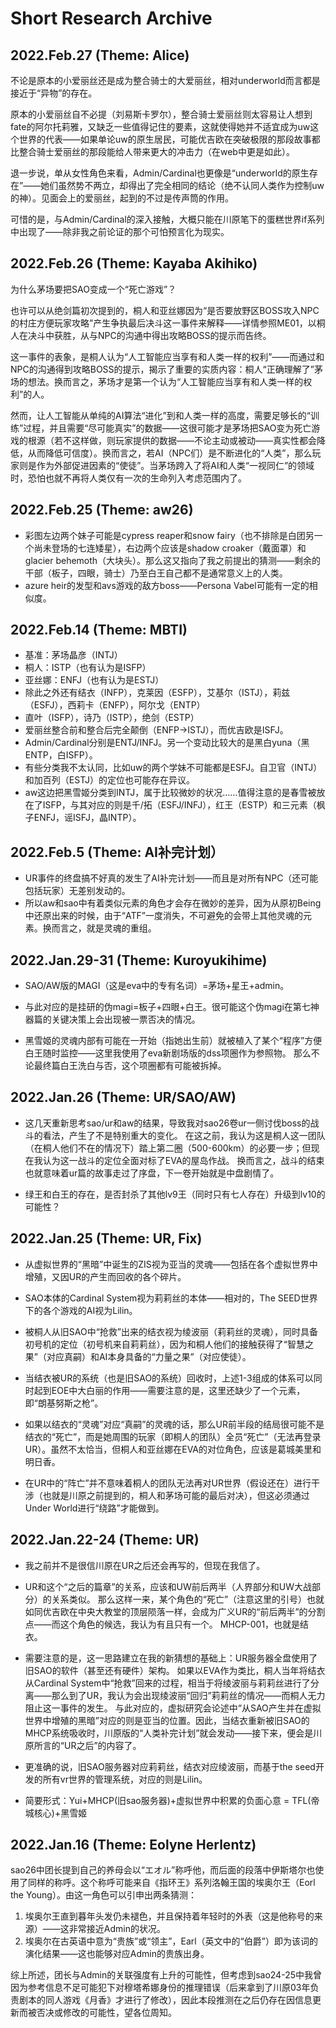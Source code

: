 # Short Research Archive

## 2022.Feb.27 (Theme: Alice)

不论是原本的小爱丽丝还是成为整合骑士的大爱丽丝，相对underworld而言都是接近于“异物”的存在。

原本的小爱丽丝自不必提（刘易斯卡罗尔），整合骑士爱丽丝则太容易让人想到fate的阿尔托莉雅，又缺乏一些值得记住的要素，这就使得她并不适宜成为uw这个世界的代表——如果单论uw的原生居民，可能优吉欧在突破极限的那段故事都比整合骑士爱丽丝的那段能给人带来更大的冲击力（在web中更是如此）。

退一步说，单从女性角色来看，Admin/Cardinal也更像是“underworld的原生存在”——她们虽然势不两立，却得出了完全相同的结论（绝不认同人类作为控制uw的神）。见面会上的爱丽丝，起到的不过是传声筒的作用。

可惜的是，与Admin/Cardinal的深入接触，大概只能在川原笔下的蛋糕世界if系列中出现了——除非我之前论证的那个可怕预言化为现实。

## 2022.Feb.26 (Theme: Kayaba Akihiko)

为什么茅场要把SAO变成一个“死亡游戏”？

也许可以从绝剑篇初次提到的，桐人和亚丝娜因为“是否要放野区BOSS攻入NPC的村庄方便玩家攻略”产生争执最后决斗这一事件来解释——详情参照ME01，以桐人在决斗中获胜，从与NPC的沟通中得出攻略BOSS的提示而告终。

这一事件的表象，是桐人认为“人工智能应当享有和人类一样的权利”——而通过和NPC的沟通得到攻略BOSS的提示，揭示了重要的实质内容：桐人“正确理解了”茅场的想法。换而言之，茅场才是第一个认为“人工智能应当享有和人类一样的权利”的人。

然而，让人工智能从单纯的AI算法“进化”到和人类一样的高度，需要足够长的“训练”过程，并且需要“尽可能真实”的数据——这很可能才是茅场把SAO变为死亡游戏的根源（若不这样做，则玩家提供的数据——不论主动或被动——真实性都会降低，从而降低可信度）。换而言之，若AI（NPC们）是不断进化的“人类”，那么玩家则是作为外部促进因素的“使徒”。当茅场跨入了将AI和人类“一视同仁”的领域时，恐怕也就不再将人类仅有一次的生命列入考虑范围内了。

## 2022.Feb.25 (Theme: aw26)

- 彩图左边两个妹子可能是cypress reaper和snow fairy（也不排除是白团另一个尚未登场的七连矮星），右边两个应该是shadow croaker（戴面罩）和glacier behemoth（大块头）。那么这又指向了我之前提出的猜测——剩余的干部（板子，四眼，骑士）乃至白王自己都不是通常意义上的人类。
- azure heir的发型和avs游戏的敌方boss——Persona Vabel可能有一定的相似度。

## 2022.Feb.14 (Theme: MBTI)

- 基准：茅场晶彦（INTJ）
- 桐人：ISTP（也有认为是ISFP）
- 亚丝娜：ENFJ（也有认为是ESTJ）
- 除此之外还有结衣（INFP），克莱因（ESFP），艾基尔（ISTJ），莉兹（ESFJ），西莉卡（ENFP），阿尔戈（ENTP）
- 直叶（ISFP），诗乃（ISTP），绝剑（ESTP）
- 爱丽丝整合前和整合后完全颠倒（ENFP→ISTJ），而优吉欧是ISFJ。
- Admin/Cardinal分别是ENTJ/INFJ。另一个变动比较大的是黑白yuna（黑ENTP，白ISFP）。
- 有些分类我不太认同，比如uw的两个学妹不可能都是ESFJ。自卫官（INTJ）和加百列（ESTJ）的定位也可能存在异议。
- aw这边把黑雪姬分类到INTJ，属于比较微妙的状况……值得注意的是春雪被放在了ISFP，与其对应的则是千/拓（ESFJ/INFJ），红王（ESTP）和三元素（枫子ENFJ，谣ISFJ，晶INTP）。

## 2022.Feb.5 (Theme: AI补完计划）
- UR事件的终盘搞不好真的发生了AI补完计划——而且是对所有NPC（还可能包括玩家）无差别发动的。
- 所以aw和sao中有着类似元素的角色才会存在微妙的差异，因为从原初Being中还原出来的时候，由于“ATF”一度消失，不可避免的会带上其他灵魂的元素。换而言之，就是灵魂的重组。

## 2022.Jan.29-31 (Theme: Kuroyukihime)

- SAO/AW版的MAGI（这是eva中的专有名词）=茅场+星王+admin。

- 与此对应的是挂研的伪magi=板子+四眼+白王。很可能这个伪magi在第七神器篇的关键决策上会出现被一票否决的情况。

- 黑雪姬的灵魂内部有可能在一开始（指她出生前）就被植入了某个“程序”方便白王随时监控——这里我使用了eva新剧场版的dss项圈作为参照物。
那么不论最终篇白王洗白与否，这个项圈都有可能被拆掉。

## 2022.Jan.26 (Theme: UR/SAO/AW)

- 这几天重新思考sao/ur和aw的结果，导致我对sao26卷ur一侧讨伐boss的战斗的看法，产生了不是特别重大的变化。
在这之前，我认为这是桐人这一团队（在桐人他们不在的情况下）踏上第二圈（500-600km）的必要一步；但现在我认为这一战斗的定位全面对标了EVA的屋岛作战。
换而言之，战斗的结束也就意味着ur篇的故事走过了序盘，下一卷开始就是中盘剧情了。

- 绿王和白王的存在，是否封杀了其他lv9王（同时只有七人存在）升级到lv10的可能性？ 

## 2022.Jan.25 (Theme: UR, Fix)

- 从虚拟世界的“黑暗”中诞生的ZIS视为亚当的灵魂——包括在各个虚拟世界中增殖，又因UR的产生而回收的各个碎片。

- SAO本体的Cardinal System视为莉莉丝的本体——相对的，The SEED世界下的各个游戏的AI视为Lilin。

- 被桐人从旧SAO中“抢救”出来的结衣视为绫波丽（莉莉丝的灵魂），同时具备初号机的定位（初号机来自莉莉丝），因为和桐人他们的接触获得了“智慧之果”（对应真嗣）和AI本身具备的“力量之果”（对应使徒）。

- 当结衣被UR的系统（也是旧SAO的系统）回收时，上述1-3组成的体系可以同时起到EOE中大白丽的作用——需要注意的是，这里还缺少了一个元素，即“朗基努斯之枪”。

- 如果以结衣的“灵魂”对应“真嗣”的灵魂的话，那么UR前半段的结局很可能不是结衣的“死亡”，而是她周围的玩家（即桐人的团队）全员“死亡”（无法再登录UR）。虽然不太恰当，但桐人和亚丝娜在EVA的对位角色，应该是葛城美里和明日香。

- 在UR中的“阵亡”并不意味着桐人的团队无法再对UR世界（假设还在）进行干涉（也就是川原之前提到的，桐人和茅场可能的最后对决），但这必须通过Under World进行“绕路”才能做到。

## 2022.Jan.22-24 (Theme: UR)

- 我之前并不是很信川原在UR之后还会再写的，但现在我信了。
- UR和这个“之后的篇章”的关系，应该和UW前后两半（人界部分和UW大战部分）的关系类似。
那么这样一来，某个角色的“死亡”（注意这里的引号）也就如同优吉欧在中央大教堂的顶层陨落一样，会成为广义UR的“前后两半”的分割点——而这个角色的候选，我认为有且只有一个。
MHCP-001，也就是结衣。

- 需要注意的是，这一思路建立在我的新猜想的基础上：UR服务器全盘使用了旧SAO的软件（甚至还有硬件）架构。
如果以EVA作为类比，桐人当年将结衣从Cardinal System中“抢救”回来的过程，相当于将绫波丽与莉莉丝进行了分离——那么到了UR，我认为会出现绫波丽“回归”莉莉丝的情况——而桐人无力阻止这一事件的发生。
与此对应的，虚拟研究会论述中“从SAO产生并在虚拟世界中增殖的黑暗”对应的则是亚当的位置。因此，当结衣重新被旧SAO的MHCP系统吸收时，川原版的“人类补完计划”就会发动——接下来，便会是川原所言的“UR之后”的内容了。

- 更准确的说，旧SAO服务器对应莉莉丝，结衣对应绫波丽，而基于the seed开发的所有vr世界的管理系统，对应的则是Lilin。

- 简要形式：Yui+MHCP(旧sao服务器)+虚拟世界中积累的负面心意 = TFL(帝城核心)+黑雪姬

## 2022.Jan.16 (Theme: Eolyne Herlentz)

sao26中团长提到自己的养母会以“エオル”称呼他，而后面的段落中伊斯塔尔也使用了同样的称呼。这个称呼可能来自《指环王》系列洛翰王国的埃奥尔王（Eorl the Young）。由这一角色可以引申出两条猜测：

1. 埃奥尔王直到暮年头发仍未褪色，并且保持着年轻时的外表（这是他称号的来源）——这非常接近Admin的状况。
2. 埃奥尔在古英语中意为“贵族”或“领主”，Earl（英文中的“伯爵”）即为该词的演化结果——这也能够对应Admin的贵族出身。

综上所述，团长与Admin的关联强度有上升的可能性，但考虑到sao24-25中我曾因为参考信息不足可能犯下对穆塔希娜身份的推理错误（后来拿到了川原03年负责剧本的同人游戏《月香》才进行了修改），因此本段推测在之后仍存在因信息更新而被否决或修改的可能性，望各位周知。
